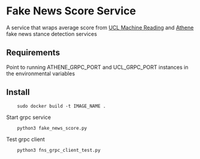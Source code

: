 
# Fake News Score Service

A service that wraps average score from [UCL Machine Reading](https://gitlab.com/nunet/fake-news-detection/uclnlp) and [Athene](https://gitlab.com/nunet/fake-news-detection/athene) fake news stance detection services 

## Requirements

Point to running ATHENE_GRPC_PORT and UCL_GRPC_PORT instances in the environmental variables

## Install

		sudo docker build -t IMAGE_NAME .

Start grpc service

		python3 fake_news_score.py

Test grpc client

		python3 fns_grpc_client_test.py
